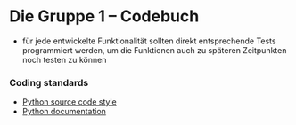 # Die Gruppe 1 – Codebuch

- für jede entwickelte Funktionalität sollten direkt entsprechende Tests programmiert werden, um die Funktionen auch zu späteren Zeitpunkten noch testen zu können
 
### Coding standards
- [Python source code style](https://www.python.org/dev/peps/pep-0008/)
- [Python documentation](https://www.python.org/dev/peps/pep-0257/)
